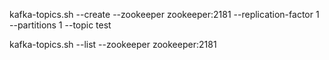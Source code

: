 kafka-topics.sh --create --zookeeper zookeeper:2181 --replication-factor 1 --partitions 1 --topic test

kafka-topics.sh --list --zookeeper zookeeper:2181
